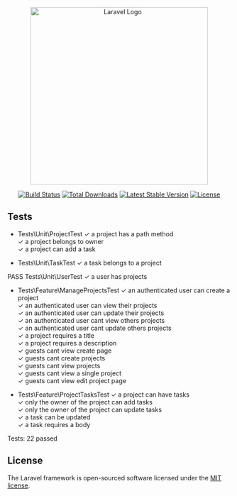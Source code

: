 <p align="center"><a href="https://laravel.com" target="_blank"><img src="https://raw.githubusercontent.com/laravel/art/master/logo-lockup/5%20SVG/2%20CMYK/1%20Full%20Color/laravel-logolockup-cmyk-red.svg" width="400" alt="Laravel Logo"></a></p>

<p align="center">
<a href="https://travis-ci.org/laravel/framework"><img src="https://travis-ci.org/laravel/framework.svg" alt="Build Status"></a>
<a href="https://packagist.org/packages/laravel/framework"><img src="https://img.shields.io/packagist/dt/laravel/framework" alt="Total Downloads"></a>
<a href="https://packagist.org/packages/laravel/framework"><img src="https://img.shields.io/packagist/v/laravel/framework" alt="Latest Stable Version"></a>
<a href="https://packagist.org/packages/laravel/framework"><img src="https://img.shields.io/packagist/l/laravel/framework" alt="License"></a>
</p>

## Tests

  - Tests\Unit\ProjectTest
  ✓ a project has a path method<br/>
  ✓ a project belongs to owner<br/>
  ✓ a project can add a task<br/>

  - Tests\Unit\TaskTest
  ✓ a task belongs to a project<br/>

   PASS  Tests\Unit\UserTest
  ✓ a user has projects<br/>

  - Tests\Feature\ManageProjectsTest
  ✓ an authenticated user can create a project<br/>
  ✓ an authenticated user can view their projects<br/>
  ✓ an authenticated user can update their projects<br/>
  ✓ an authenticated user cant view others projects<br/>
  ✓ an authenticated user cant update others projects<br/>
  ✓ a project requires a title<br/>
  ✓ a project requires a description<br/>
  ✓ guests cant view create page<br/>
  ✓ guests cant create projects<br/>
  ✓ guests cant view projects<br/>
  ✓ guests cant view a single project<br/>
  ✓ guests cant view edit project page<br/>

  - Tests\Feature\ProjectTasksTest
  ✓ a project can have tasks<br/>
  ✓ only the owner of the project can add tasks<br/>
  ✓ only the owner of the project can update tasks<br/>
  ✓ a task can be updated<br/>
  ✓ a task requires a body<br/>

  Tests:  22 passed
  
## License

The Laravel framework is open-sourced software licensed under the [MIT license](https://opensource.org/licenses/MIT).
